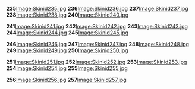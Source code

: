 **235**[Image:Skinid235.jpg](/docs/image:skinid235.jpg.md "wikilink") **236**[Image:Skinid236.jpg](/Image:Skinid236.jpg.md "wikilink") **237**[Image:Skinid237.jpg](/Image:Skinid237.jpg.md "wikilink") **238**[Image:Skinid238.jpg](/Image:Skinid238.jpg.md "wikilink") **240**[Image:Skinid240.jpg](/Image:Skinid240.jpg.md "wikilink")

**241**[Image:Skinid241.jpg](/docs/image:skinid241.jpg.md "wikilink") **242**[Image:Skinid242.jpg](/Image:Skinid242.jpg.md "wikilink") **243**[Image:Skinid243.jpg](/Image:Skinid243.jpg.md "wikilink") **244**[Image:Skinid244.jpg](/Image:Skinid244.jpg.md "wikilink") **245**[Image:Skinid245.jpg](/Image:Skinid245.jpg.md "wikilink")

**246**[Image:Skinid246.jpg](/docs/image:skinid246.jpg.md "wikilink") **247**[Image:Skinid247.jpg](/Image:Skinid247.jpg.md "wikilink") **248**[Image:Skinid248.jpg](/Image:Skinid248.jpg.md "wikilink") **249**[Image:Skinid249.jpg](/Image:Skinid249.jpg.md "wikilink") **250**[Image:Skinid250.jpg](/Image:Skinid250.jpg.md "wikilink")

**251**[Image:Skinid251.jpg](/docs/image:skinid251.jpg.md "wikilink") **252**[Image:Skinid252.jpg](/Image:Skinid252.jpg.md "wikilink") **253**[Image:Skinid253.jpg](/Image:Skinid253.jpg.md "wikilink") **254**[Image:Skinid254.jpg](/Image:Skinid254.jpg.md "wikilink") **255**[Image:Skinid255.jpg](/Image:Skinid255.jpg.md "wikilink")

**256**[Image:Skinid256.jpg](/docs/image:skinid256.jpg.md "wikilink") **257**[Image:Skinid257.jpg](/Image:Skinid257.jpg.md "wikilink")
